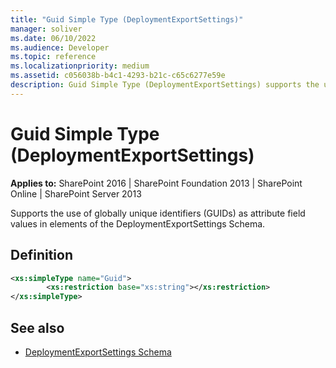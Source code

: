 ```yaml
---
title: "Guid Simple Type (DeploymentExportSettings)"
manager: soliver
ms.date: 06/10/2022
ms.audience: Developer
ms.topic: reference
ms.localizationpriority: medium
ms.assetid: c056038b-b4c1-4293-b21c-c65c6277e59e
description: Guid Simple Type (DeploymentExportSettings) supports the use of globally unique identifiers (GUIDs) as attribute field values in elements of the DeploymentExportSettings Schema.
---
```


# Guid Simple Type (DeploymentExportSettings)

**Applies to:** SharePoint 2016 | SharePoint Foundation 2013 | SharePoint Online | SharePoint Server 2013

Supports the use of globally unique identifiers (GUIDs) as attribute field values in elements of the DeploymentExportSettings Schema.

## Definition

```XML
<xs:simpleType name="Guid">
        <xs:restriction base="xs:string"></xs:restriction>
</xs:simpleType>

```

## See also

- [DeploymentExportSettings Schema](deploymentexportsettings-schema.md)
